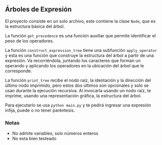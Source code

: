 ## Árboles de Expresión
El proyecto consiste en un solo archivo, este contiene la clase `Node`, que es la estructura básica del árbol.

La función `get_precedence` es una función auxiliar que permite identificar el peso de los operadores.

La función `construct_expression_tree` tiene una subfunción `apply_operator` y esta es una función que construye la estructura del árbol a partir de una expresión. Va recorriéndola, juntando los caracteres que forman un operando y aplicando los operadores en la ubicación del árbol que le corresponde.

La función `print_tree` recibe el nodo raíz, la identación y la dirección del último nodo imprimido, pero estos dos últimos son opcionales y solo se usan durante la ejecución recursiva. Al invocarla usando un nodo raíz, te imprime, usando una representación gráfica, la estructura del árbol.

Para ejecutarlo se usa `python main.py` y te pedirá ingresar una expresión infija, puede o no tener paréntesis.

### Notas
- No admite variables, solo números enteros
- No esta bien testeado